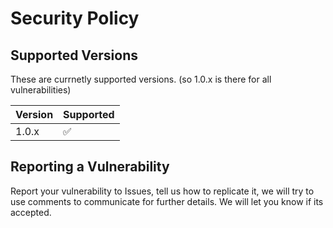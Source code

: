 # Security Policy

## Supported Versions

These are currnetly supported versions. (so 1.0.x is there for all vulnerabilities)

| Version | Supported          |
| ------- | ------------------ |
| 1.0.x   | :white_check_mark: |

## Reporting a Vulnerability

Report your vulnerability to Issues, tell us how to replicate it, we will try to use comments to communicate for further details. We will let you know if its accepted.
